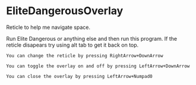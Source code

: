# EliteDangerousOverlay
Reticle to help me navigate space.

Run Elite Dangerous or anything else and then run this program. If the reticle disapears try using alt tab to get it back on top.

    You can change the reticle by pressing RightArrow+DownArrow

    You can toggle the overlay on and off by pressing LeftArrow+DownArrow

    You can close the overlay by pressing LeftArrow+Numpad0
